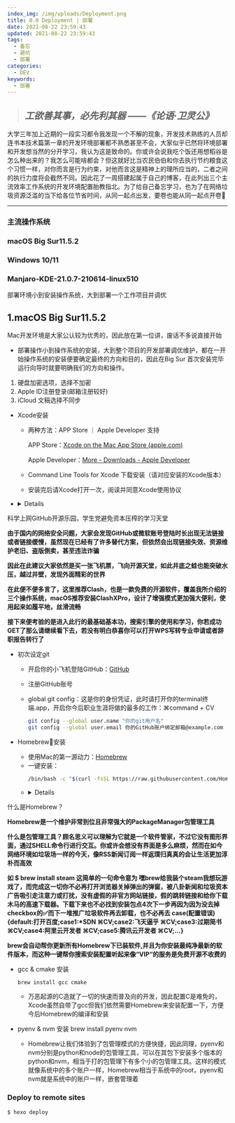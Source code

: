 ```yaml
---
index_img: /img/uploads/Deployment.png
title: 0.0 Deployment | 部署
date: 2021-08-22 23:59:43
updated: 2021-08-22 23:59:43
tags:
  - 备忘
  - 避坑
  - 部署
categories:
  - DEV
keywords:
  - 部署
---
```

> ## *工欲善其事，必先利其器                     ——《论语·卫灵公》*

大学三年加上近期的一段实习都令我发现一个不解的现象，开发技术熟练的人员却连书本技术篇第一章的开发环境部署都不熟悉甚至不会，大家似乎已然将环境部署和开发想当然的分开学习，我认为这是致命的。你或许会说我吃个饭还用想稻谷是怎么种出来的？我怎么可能啥都会？但这就好比当农民伯伯和你去执行节约粮食这个习惯一样，对你而言是行为约束，对他而言这是精神上的理所应当的，二者之间的执行力度将会截然不同。因此花了一周搭建起属于自己的博客，在此列出三个主流效率工作系统的开发环境配置胎教指北。为了给自己备忘学习，也为了在网络垃圾资源泛滥的当下给各位节省时间，从同一起点出发，要卷也能从同一起点开卷🤪

- - -

### 主流操作系统

### macOS Big Sur11.5.2

### Windows 10/11

### Manjaro-KDE-21.0.7-210614-linux510

部署环境小到安装操作系统，大到部署一个工作项目并调优

## 1.macOS Big Sur11.5.2

Mac开发环境是大家公认较为优秀的，因此放在第一位讲，废话不多说直接开始

* 部署操作小到操作系统的安装，大到整个项目的开发部署调优维护，都在一开始操作系统的安装便要确定最终的方向和目的，因此在Big Sur 首次安装完毕运行向导时就要明确我们的方向和操作。

1. 硬盘加密选项，选择不加密
2. Apple ID注册登录(邮箱注册较好)
3. iCloud 文稿选择不同步

* Xcode安装

  * 两种方法：APP Store ｜ Apple Developer 支持

    APP Store：[‎Xcode on the Mac App Store (apple.com)](https://apps.apple.com/us/app/xcode/id497799835?mt=12)

    Apple Developer：[More - Downloads - Apple Developer](https://developer.apple.com/download/all/)
  * Command Line Tools for Xcode 下载安装（请对应安装的Xcode版本）
  * 安装完后请Xcode打开一次，阅读并同意Xcode使用协议

* <details>
<summary>科学上网GitHub开源乐园，学生党避免资本压榨的学习天堂</summary>
<p><b>由于国内的网络安全问题，大家会发现GitHub或微软账号登陆时长出现无法链接或者链接缓慢，虽然现在已经有了许多替代方案，但依然会出现链接失效、资源维护老旧、盗版倒卖，甚至违法诈骗</b></p>
<p><b>因此在此建议大家依然是买一张飞机票，飞向开源天堂，如此井底之蛙也能突破水压，越过井壁，发现外面精彩的世界</b></p>
<p><b>在此便不便多言了，这里推荐Clash，也是一款免费的开源软件，覆盖我所介绍的三个操作系统，macOS推荐安装ClashXPro，设计了增强模式更加强大便利，使用起来如履平地，丝滑流畅</b></p>
<p><b>接下来便考验的是进入此行的最基础基本功，搜索引擎的使用和学习，你若成功GET了那么请继续看下去，若没有明白恭喜你可以打开WPS写转专业申请或者辞职报告转行了</b></p>

* 初次设定git

  * 开启你的小飞机登陆GitHub：[GitHub](https://github.com/)
  * 注册GitHub账号
  * global git config：这是你的身份凭证，此时请打开你的terminal终端.app，开启你今后职业生涯将做的最多的工作：⌘command + CV

    ```bash
    git config --global user.name "你的git用户名"
    git config --global user.email 你的GitHub账户绑定邮箱@example.com
    ```
* Homebrew🍺安装
  * 使用Mac的第一源动力：[Homebrew](https://brew.sh/)
  * 一键安装：
    ```bash
    /bin/bash -c "$(curl -fsSL https://raw.githubusercontent.com/Homebrew/install/HEAD/install.sh)"
    ```
  * <details> 
<summary>什么是Homebrew？</summary>
<p><b>Homebrew是一个维护非常到位且非常强大的PackageManager包管理工具</p></b>
<p><b>什么是包管理工具？顾名思义可以理解为它就是一个软件管家，不过它没有图形界面，通过SHELL命令行进行交互。你或许会想没有界面是多么麻烦，然而在如今网络环境如垃圾场一样的今天，像RSS新闻订阅一样返璞归真真的会让生活更加淳朴而高效</p></b>
<p><b>如 $ brew install steam 这简单的一句命令意为 嘿brew给我装个steam我想玩游戏了，而完成这一切你不必再打开浏览器关掉弹出的弹窗，被八卦新闻和垃圾资本广告吸引走注意力或打扰，没有虚假的非官方网站链接，假的跳转链接和给你下载木马的高速下载器。下载下来也不必找到安装包点4次下一步再因为因为没去掉checkbox的✅而下一堆推广垃圾软件再去卸载，也不必再去 case(配置错误){default:打开百度;case1:*SDN ⌘CV;case2:飞天逼乎 ⌘CV;case3:过期简书 ⌘CV;case4:阿里云开发者 ⌘CV;case5:腾讯云开发者 ⌘CV;...}</p></b>
<p><b>brew会自动帮你更新所有Homebrew下已装软件,并且为你安装最纯净最新的软件版本，而这种一键帮你搜索安装配置听起来像“VIP“的服务是免费开源不收费的</p></b>

* gcc & cmake 安装

  ```bash
  brew install gcc cmake
  ```
  * 万恶起源的C造就了一切的快速而普及向的开发，因此配置C是难免的，Xcode虽然自带了gcc但我们依然需要Homebrew来安装配置一下，方便今后Homebrew的编译和安装
 
* pyenv & nvm 安装
  brew install pyenv nvm
  * Homebrew让我们体验到了包管理模式的方便快捷，因此同理，pyenv和nvm分别是python和node的包管理工具，可以在其包下安装多个版本的python和nvm，相当于打的包管理下有多个小的包管理工具。这样的模式就像系统中的多个账户一样，Homebrew相当于系统中的root，pyenv和nvm就是系统中的账户一样，嵌套管理着 

### Deploy to remote sites

```bash
$ hexo deploy
```